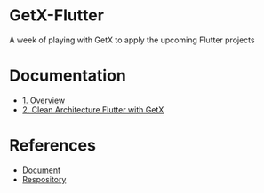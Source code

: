 # GetX-Flutter
A week of playing with GetX to apply the upcoming Flutter projects

# Documentation

- [1. Overview](https://github.com/dab246/GetX-Flutter/blob/main/Document/Overview.md) 
- [2. Clean Architecture Flutter with GetX](https://github.com/dab246/GetX-Flutter/blob/main/Document/Clean%20Architecture%20Flutter%20with%20GetX%20%2B%20GetConnect%20%2B%20GetxController.md) 

# References

- [Document](https://pub.dev/packages/get)
- [Respository](https://github.com/jonataslaw/getx)
